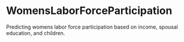 # WomensLaborForceParticipation
Predicting womens labor force participation based on income, spousal education, and children. 
